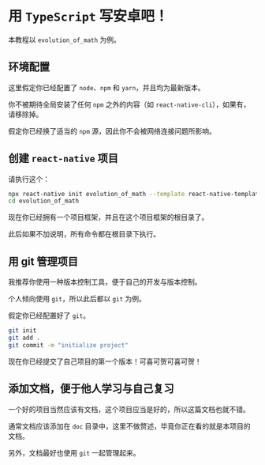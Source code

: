 # 用 `TypeScript` 写安卓吧！

本教程以 `evolution_of_math` 为例。

## 环境配置

这里假定你已经配置了 `node`、`npm` 和 `yarn`，并且均为最新版本。

你不被期待全局安装了任何 `npm` 之外的内容（如 `react-native-cli`），如果有，请移除掉。

假定你已经换了适当的 `npm` 源，因此你不会被网络连接问题所影响。

## 创建 `react-native` 项目

请执行这个：

```bash
npx react-native init evolution_of_math --template react-native-template-typescript
cd evolution_of_math
```

现在你已经拥有一个项目框架，并且在这个项目框架的根目录了。

此后如果不加说明，所有命令都在根目录下执行。

## 用 git 管理项目

我推荐你使用一种版本控制工具，便于自己的开发与版本控制。

个人倾向使用 `git`，所以此后都以 `git` 为例。

假定你已经配置好了 `git`。

```bash
git init
git add .
git commit -m "initialize project"
```

现在你已经提交了自己项目的第一个版本！可喜可贺可喜可贺！

## 添加文档，便于他人学习与自己复习

一个好的项目当然应该有文档，这个项目应当是好的，所以这篇文档也就不错。

通常文档应该添加在 `doc` 目录中，这里不做赘述，毕竟你正在看的就是本项目的文档。

另外，文档最好也使用 `git` 一起管理起来。